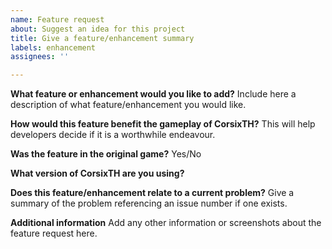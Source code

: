 ```yaml
---
name: Feature request
about: Suggest an idea for this project
title: Give a feature/enhancement summary
labels: enhancement
assignees: ''

---
```


**What feature or enhancement would you like to add?**
Include here a description of what feature/enhancement you would like.

**How would this feature benefit the gameplay of CorsixTH?**
This will help developers decide if it is a worthwhile endeavour.

**Was the feature in the original game?**
Yes/No

**What version of CorsixTH are you using?**
<!-- e.g. 0.60 or build number
You can check and download the latest stable release at https://github.com/CorsixTH/CorsixTH/releases
-->

**Does this feature/enhancement relate to a current problem?**
Give a summary of the problem referencing an issue number if one exists.

**Additional information**
Add any other information or screenshots about the feature request here.
